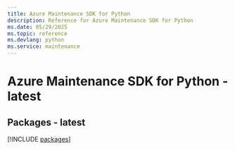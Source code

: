 ```yaml
---
title: Azure Maintenance SDK for Python
description: Reference for Azure Maintenance SDK for Python
ms.date: 05/29/2025
ms.topic: reference
ms.devlang: python
ms.service: maintenance
---
```

# Azure Maintenance SDK for Python - latest
## Packages - latest
[!INCLUDE [packages](maintenance-index.md)]
